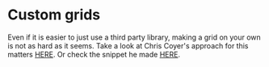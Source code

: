 # Custom grids

Even if it is easier to just use a third party library, making a grid on your own is not as hard as it seems.
Take a look at Chris Coyer's approach for this matters [HERE](https://css-tricks.com/dont-overthink-it-grids/). Or check the snippet he made [HERE](http://codepen.io/chriscoyier/pen/eGcLw).
